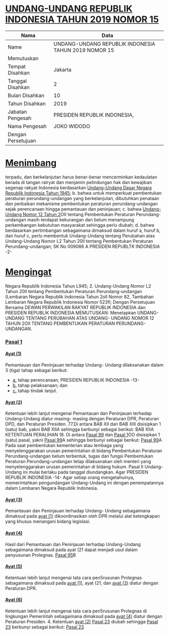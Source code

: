 # [UNDANG-UNDANG REPUBLIK INDONESIA TAHUN 2019 NOMOR 15](http://example.org/legal/document/uu/2019/15)

| Nama | Data |
| ------ | ----- |
|Name|UNDANG-UNDANG REPUBLIK INDONESIA TAHUN 2019 NOMOR 15|
|Memutuskan||
|Tempat Disahkan|Jakarta|
|Tanggal Disahkan|2|
|Bulan Disahkan|10|
|Tahun Disahkan|2019|
|Jabatan Pengesah|PRESIDEN REPUBLIK INDONESIA,|
|Nama Pengesah|JOKO WIDODO|
|Dengan Persetujuan||
# [Menimbang](http://example.org/legal/document/uu/2019/15/menimbang)
 terpadu, dan berkelanjutan harus benar-benar mencerminkan kedaulatan berada di tangan ralryat dan menjamin pelindungan hak dan kewajiban segenap rakyat Indonesia berdasarkan [Undang-Undang Dasar Negara Republik Indonesia Tahun 1945](http://example.org/legal/document/uu); b. bahwa untuk memperkuat pembentukan peraturan perundang-undangan yang berkelanjutan, dibutuhkan penataan dan perbaikan mekanisme pembentukan peraturan perundang-undangan sejak perencanaan hingga pemantauan dan peninjauan; c. bahwa [Undang-Undang Nomor 12 Tahun 2](http://example.org/legal/document/uu/2/12)OII tentang Pembentukan Peraturan Perundang-undangan masih terdapat kekurangan dan belum menampung perkembangan kebutuhan masyarakat sehingga perlu diubah; d. bahwa berdasarkan pertimbangan sebagaimana dimaksud dalam huruf a, huruf b, dan huruf c, perlu membentuk Undang-Undang tentang Perubahan atas Undang-Undang Nomor L2 Tahun 20ll tentang Pembentukan Peraturan Perundang-undangan; SK No 009086 A PRESIDEN REPUBLTK INDONESIA -2-
# [Mengingat](http://example.org/legal/document/uu/2019/15/mengingat)
 Negara Republik Indonesia Tahun L945; 2. Undang-Undang Nomor L2 Tahun 20ll tentang Pembentukan Peraturan Perundang-undangan (Lembaran Negara Republik Indonesia Tahun 2oll Nomor 82, Tambahan Lembaran Negara Republik Indonesia Nomor 523fl; Dengan Persetujuan Bersama DEWAN PERWAKILAN RAKYAT REPUBLIK INDONESIA dan PRESIDEN REPUBLIK INDONESIA MEMUTUSKAN: Menetapkan UNDANG-UNDANG TENTANG PERUBAHAN ATAS UNDANG- UNDANG NOMOR 12 TAHUN 2OII TENTANG PEMBENTUKAN PERATURAN PERUNDANG-UNDANGAN.

### [Pasal 1](http://example.org/legal/document/uu/2019/15/pasal/0001)

#### [Ayat (1)](http://example.org/legal/document/uu/2019/15/pasal/0001/version/20191002/ayat/0001)
Pemantauan dan Peninjauan terhadap Undang- Undang dilaksanakan dalam 3 (tiga) tahap sebagai berikut:
* [a.](http://example.org/legal/document/uu/2019/15/pasal/0001/version/20191002/ayat/0001/point/a) tahap perencanaan; PRESIDEN REPUBLIK INDONESIA -13-
* [b.](http://example.org/legal/document/uu/2019/15/pasal/0001/version/20191002/ayat/0001/point/b) tahap pelaksanaan; dan
* [c.](http://example.org/legal/document/uu/2019/15/pasal/0001/version/20191002/ayat/0001/point/c) tahap tindak lanjut.

#### [Ayat (2)](http://example.org/legal/document/uu/2019/15/pasal/0001/version/20191002/ayat/0002)
Ketentuan lebih lanjut mengenai Pemantauan dan Peninjauan terhadap Undang-Undang diatur masing- masing dengan Peraturan DPR, Peraturan DPD, dan Peraturan Presiden. 77.Di antara BAB XII dan BAB XIII disisipkan 1 (satu) bab, yakni BAB XIIA sehingga berbunyi sebagai berikut: BAB XIIA KETENTUAN PERALIHAN 18. Di antara [Pasal 99](http://example.org/legal/document/uu/2019/15/pasal/0099) dan [Pasal 1](http://example.org/legal/document/uu/2019/15/pasal/0001)OO disisipkan 1 (satu) pasal, yakni [Pasal 99](http://example.org/legal/document/uu/2019/15/pasal/0099)A sehingga berbunyi sebagai berikut: [Pasal 99](http://example.org/legal/document/uu/2019/15/pasal/0099)A Pada saat pembentukan kementerian atau lembaga yang menyelenggarakan urusan pemerintahan di bidang Pembentukan Peraturan Perundang-undangan belum terbentuk, tugas dan fungsi Pembentukan Peraturan Perundang-undangan tetap dilaksanakan oleh menteri yang menyelenggarakan urusan pemerintahan di bidang hukum. Pasal II Undang-Undang ini mulai berlaku pada tanggal diundangkan. Agar PRESIDEN REPUBLIK INDONESIA -14- Agar setiap orang mengetahuinya, memerintahkan pengundangan Undang-Undang ini dengan penempatannya dalam Lembaran Negara Republik Indonesia.

#### [Ayat (3)](http://example.org/legal/document/uu/2019/15/pasal/0001/version/20191002/ayat/0003)
Pemantauan dan Peninjauan terhadap Undang- Undang sebagaimana dimaksud pada [ayat (1)](http://example.org/legal/document/uu/2019/15/pasal/0001/version/20191002/ayat/0001) dikoordinasikan oleh DPR melalui alat kelengkapan yang khusus menangani bidang legislasi.

#### [Ayat (4)](http://example.org/legal/document/uu/2019/15/pasal/0001/version/20191002/ayat/0004)
Hasil dari Pemantauan dan Peninjauan terhadap Undang-Undang sebagaimana dimaksud pada ayat (21 dapat menjadi usul dalam penyusunan Prolegnas. [Pasal 95](http://example.org/legal/document/uu/2019/15/pasal/0095)B

#### [Ayat (5)](http://example.org/legal/document/uu/2019/15/pasal/0001/version/20191002/ayat/0005)
Ketentuan lebih lanjut mengenai tata cara pen5rusunan Prolegnas sebagaimana dimaksud pada [ayat (1)](http://example.org/legal/document/uu/2019/15/pasal/0001/version/20191002/ayat/0001), ayat (21, dan [ayat (3)](http://example.org/legal/document/uu/2019/15/pasal/0001/version/20191002/ayat/0003) diatur dengan Peraturan DPR.

#### [Ayat (6)](http://example.org/legal/document/uu/2019/15/pasal/0001/version/20191002/ayat/0006)
Ketentuan lebih lanjut mengenai tata cara pen5rusunan Prolegnas di lingkungan Pemerintah sebagaimana dimaksud pada [ayat (4)](http://example.org/legal/document/uu/2019/15/pasal/0001/version/20191002/ayat/0004) diatur dengan Peraturan Presiden. 4. Ketentuan [ayat (2)](http://example.org/legal/document/uu/2019/15/pasal/0001/version/20191002/ayat/0002) [Pasal 23](http://example.org/legal/document/uu/2019/15/pasal/0023) diubah sehingga [Pasal 23](http://example.org/legal/document/uu/2019/15/pasal/0023) berbunyi sebagai berikut: [Pasal 23](http://example.org/legal/document/uu/2019/15/pasal/0023)
